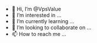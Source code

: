 - 👋 Hi, I’m @VpsValue
- 👀 I’m interested in ...
- 🌱 I’m currently learning ...
- 💞️ I’m looking to collaborate on ...
- 📫 How to reach me ...

<!---
VpsValue/VpsValue is a ✨ special ✨ repository because its `README.md` (this file) appears on your GitHub profile.
You can click the Preview link to take a look at your changes.
--->
